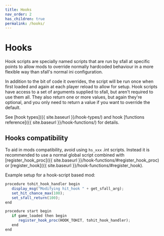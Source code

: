 ```yaml
---
title: Hooks
nav_order: 2
has_children: true
permalink: /hooks/
---
```


# Hooks

Hook scripts are specially named scripts that are run by sfall at specific points to allow mods to override normally hardcoded behaviour in a more flexible way than sfall's normal ini configuration.

In addition to the bit of code it overrides, the script will be run once when first loaded and again at each player reload to allow for setup. Hook scripts have access to a set of arguments supplied to sfall, but aren't required to use them all. They also return one or more values, but again they're optional, and you only need to return a value if you want to override the default.

See [hook types]({{ site.baseurl }}/hook-types/) and hook [functions reference]({{ site.baseurl }}/hook-functions/) for details.

## Hooks compatibility

To aid in mods compatibility, avoid using `hs_xxx` .int scripts. Instead it is recommended to use a normal global script combined with [register_hook_proc]({{ site.baseurl }}/hook-functions/#register_hook_proc) or [register_hook]({{ site.baseurl }}/hook-functions/#register_hook).

Example setup for a hook-script based mod:

```js
procedure tohit_hook_handler begin
   display_msg("Modifying hit_hook " + get_sfall_arg);
   set_hit_chance_max(100);
   set_sfall_return(100);
end

procedure start begin
   if game_loaded then begin
      register_hook_proc(HOOK_TOHIT, tohit_hook_handler);
   end
end
```
